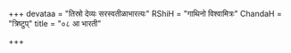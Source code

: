 +++
devataa = "तिस्रो देव्यः सरस्वतीळाभारत्यः"
RShiH = "गाथिनो विश्वामित्रः"
ChandaH = "त्रिष्टुप्"
title = "०८ आ भारती"

+++
